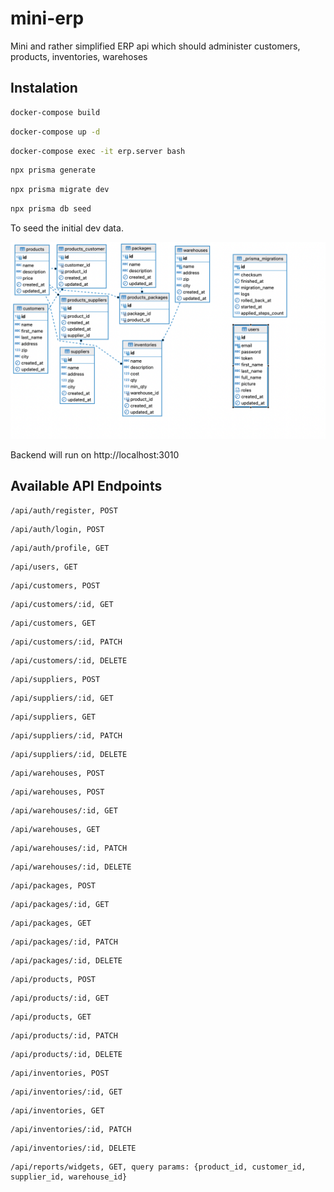 # mini-erp
Mini and rather simplified ERP api which should administer customers, products, inventories, warehoses

## Instalation

```bash
docker-compose build
```

```bash
docker-compose up -d
```

```bash
docker-compose exec -it erp.server bash
```

```bash
npx prisma generate
```

```bash
npx prisma migrate dev
```

```bash
npx prisma db seed
```

To seed the initial dev data.

![Screenshot](erp_schema.png)

Backend will run on http://localhost:3010


## Available API Endpoints

```
/api/auth/register, POST
```

```
/api/auth/login, POST
```

```
/api/auth/profile, GET
```

```
/api/users, GET
```

```
/api/customers, POST
```
```
/api/customers/:id, GET
```
```
/api/customers, GET
```
```
/api/customers/:id, PATCH
```
```
/api/customers/:id, DELETE
```
```
/api/suppliers, POST
```
```
/api/suppliers/:id, GET
```
```
/api/suppliers, GET
```
```
/api/suppliers/:id, PATCH
```
```
/api/suppliers/:id, DELETE
```
```
/api/warehouses, POST
```
```
/api/warehouses, POST
```
```
/api/warehouses/:id, GET
```
```
/api/warehouses, GET
```
```
/api/warehouses/:id, PATCH
```
```
/api/warehouses/:id, DELETE
```
```
/api/packages, POST
```
```
/api/packages/:id, GET
```
```
/api/packages, GET
```
```
/api/packages/:id, PATCH
```
```
/api/packages/:id, DELETE
```
```
/api/products, POST
```
```
/api/products/:id, GET
```
```
/api/products, GET
```
```
/api/products/:id, PATCH
```
```
/api/products/:id, DELETE
```
```
/api/inventories, POST
```
```
/api/inventories/:id, GET
```
```
/api/inventories, GET
```
```
/api/inventories/:id, PATCH
```
```
/api/inventories/:id, DELETE
```
```
/api/reports/widgets, GET, query params: {product_id, customer_id, supplier_id, warehouse_id}
```
